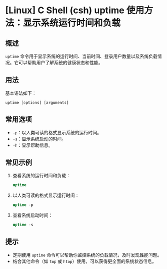 # [Linux] C Shell (csh) uptime 使用方法：显示系统运行时间和负载

## 概述
`uptime` 命令用于显示系统的运行时间、当前时间、登录用户数量以及系统负载情况。它可以帮助用户了解系统的健康状态和性能。

## 用法
基本语法如下：
```
uptime [options] [arguments]
```

## 常用选项
- `-p`：以人类可读的格式显示系统的运行时间。
- `-s`：显示系统启动的时间。
- `-h`：显示帮助信息。

## 常见示例
1. 查看系统的运行时间和负载：
   ```csh
   uptime
   ```

2. 以人类可读的格式显示运行时间：
   ```csh
   uptime -p
   ```

3. 查看系统启动时间：
   ```csh
   uptime -s
   ```

## 提示
- 定期使用 `uptime` 命令可以帮助你监控系统的负载情况，及时发现性能问题。
- 结合其他命令（如 `top` 或 `htop`）使用，可以获得更全面的系统状态信息。